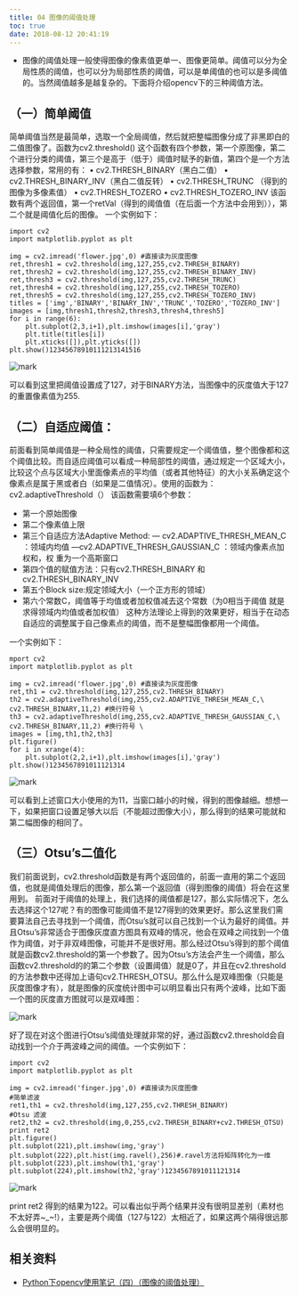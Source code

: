 ```yaml
---
title: 04 图像的阈值处理
toc: true
date: 2018-08-12 20:41:19
---
```

- 图像的阈值处理一般使得图像的像素值更单一、图像更简单。阈值可以分为全局性质的阈值，也可以分为局部性质的阈值，可以是单阈值的也可以是多阈值的。当然阈值越多是越复杂的。下面将介绍opencv下的三种阈值方法。

## （一）简单阈值

简单阈值当然是最简单，选取一个全局阈值，然后就把整幅图像分成了非黑即白的二值图像了。函数为cv2.threshold()
这个函数有四个参数，第一个原图像，第二个进行分类的阈值，第三个是高于（低于）阈值时赋予的新值，第四个是一个方法选择参数，常用的有：
• cv2.THRESH_BINARY（黑白二值）
• cv2.THRESH_BINARY_INV（黑白二值反转）
• cv2.THRESH_TRUNC （得到的图像为多像素值）
• cv2.THRESH_TOZERO
• cv2.THRESH_TOZERO_INV
该函数有两个返回值，第一个retVal（得到的阈值值（在后面一个方法中会用到）），第二个就是阈值化后的图像。
一个实例如下：

```
import cv2
import matplotlib.pyplot as plt

img = cv2.imread('flower.jpg',0) #直接读为灰度图像
ret,thresh1 = cv2.threshold(img,127,255,cv2.THRESH_BINARY)
ret,thresh2 = cv2.threshold(img,127,255,cv2.THRESH_BINARY_INV)
ret,thresh3 = cv2.threshold(img,127,255,cv2.THRESH_TRUNC)
ret,thresh4 = cv2.threshold(img,127,255,cv2.THRESH_TOZERO)
ret,thresh5 = cv2.threshold(img,127,255,cv2.THRESH_TOZERO_INV)
titles = ['img','BINARY','BINARY_INV','TRUNC','TOZERO','TOZERO_INV']
images = [img,thresh1,thresh2,thresh3,thresh4,thresh5]
for i in range(6):
    plt.subplot(2,3,i+1),plt.imshow(images[i],'gray')
    plt.title(titles[i])
    plt.xticks([]),plt.yticks([])
plt.show()12345678910111213141516
```

![mark](http://pacdb2bfr.bkt.clouddn.com/blog/image/180812/8D5BfbhE72.png?imageslim)

可以看到这里把阈值设置成了127，对于BINARY方法，当图像中的灰度值大于127的重置像素值为255.

## （二）自适应阈值：

前面看到简单阈值是一种全局性的阈值，只需要规定一个阈值值，整个图像都和这个阈值比较。而自适应阈值可以看成一种局部性的阈值，通过规定一个区域大小，比较这个点与区域大小里面像素点的平均值（或者其他特征）的大小关系确定这个像素点是属于黑或者白（如果是二值情况）。使用的函数为：cv2.adaptiveThreshold（）
该函数需要填6个参数：

- 第一个原始图像
- 第二个像素值上限
- 第三个自适应方法Adaptive Method:
  — cv2.ADAPTIVE_THRESH_MEAN_C ：领域内均值
  —cv2.ADAPTIVE_THRESH_GAUSSIAN_C ：领域内像素点加权和，权 重为一个高斯窗口
- 第四个值的赋值方法：只有cv2.THRESH_BINARY 和cv2.THRESH_BINARY_INV
- 第五个Block size:规定领域大小（一个正方形的领域）
- 第六个常数C，阈值等于均值或者加权值减去这个常数（为0相当于阈值 就是求得领域内均值或者加权值）
  这种方法理论上得到的效果更好，相当于在动态自适应的调整属于自己像素点的阈值，而不是整幅图像都用一个阈值。

一个实例如下：

```
mport cv2
import matplotlib.pyplot as plt

img = cv2.imread('flower.jpg',0) #直接读为灰度图像
ret,th1 = cv2.threshold(img,127,255,cv2.THRESH_BINARY)
th2 = cv2.adaptiveThreshold(img,255,cv2.ADAPTIVE_THRESH_MEAN_C,\
cv2.THRESH_BINARY,11,2) #换行符号 \
th3 = cv2.adaptiveThreshold(img,255,cv2.ADAPTIVE_THRESH_GAUSSIAN_C,\
cv2.THRESH_BINARY,11,2) #换行符号 \
images = [img,th1,th2,th3]
plt.figure()
for i in xrange(4):
    plt.subplot(2,2,i+1),plt.imshow(images[i],'gray')
plt.show()1234567891011121314
```

![mark](http://pacdb2bfr.bkt.clouddn.com/blog/image/180812/Fi6fkEFD5I.png?imageslim)

可以看到上述窗口大小使用的为11，当窗口越小的时候，得到的图像越细。想想一下，如果把窗口设置足够大以后（不能超过图像大小），那么得到的结果可能就和第二幅图像的相同了。

## （三）Otsu’s二值化

我们前面说到，cv2.threshold函数是有两个返回值的，前面一直用的第二个返回值，也就是阈值处理后的图像，那么第一个返回值（得到图像的阈值）将会在这里用到。
前面对于阈值的处理上，我们选择的阈值都是127，那么实际情况下，怎么去选择这个127呢？有的图像可能阈值不是127得到的效果更好。那么这里我们需要算法自己去寻找到一个阈值，而Otsu’s就可以自己找到一个认为最好的阈值。并且Otsu’s非常适合于图像灰度直方图具有双峰的情况，他会在双峰之间找到一个值作为阈值，对于非双峰图像，可能并不是很好用。那么经过Otsu’s得到的那个阈值就是函数cv2.threshold的第一个参数了。因为Otsu’s方法会产生一个阈值，那么函数cv2.threshold的的第二个参数（设置阈值）就是0了，并且在cv2.threshold的方法参数中还得加上语句cv2.THRESH_OTSU。那么什么是双峰图像（只能是灰度图像才有），就是图像的灰度统计图中可以明显看出只有两个波峰，比如下面一个图的灰度直方图就可以是双峰图：

![mark](http://pacdb2bfr.bkt.clouddn.com/blog/image/180812/je4DkHmbEF.png?imageslim)

好了现在对这个图进行Otsu’s阈值处理就非常的好，通过函数cv2.threshold会自动找到一个介于两波峰之间的阈值。一个实例如下：

```
import cv2
import matplotlib.pyplot as plt

img = cv2.imread('finger.jpg',0) #直接读为灰度图像
#简单滤波
ret1,th1 = cv2.threshold(img,127,255,cv2.THRESH_BINARY)
#Otsu 滤波
ret2,th2 = cv2.threshold(img,0,255,cv2.THRESH_BINARY+cv2.THRESH_OTSU)
print ret2
plt.figure()
plt.subplot(221),plt.imshow(img,'gray')
plt.subplot(222),plt.hist(img.ravel(),256)#.ravel方法将矩阵转化为一维
plt.subplot(223),plt.imshow(th1,'gray')
plt.subplot(224),plt.imshow(th2,'gray')1234567891011121314
```

![mark](http://pacdb2bfr.bkt.clouddn.com/blog/image/180812/ILCcae3JJ2.png?imageslim)

print ret2 得到的结果为122。可以看出似乎两个结果并没有很明显差别（素材也不太好弄~_~!），主要是两个阈值（127与122）太相近了，如果这两个隔得很远那么会很明显的。


## 相关资料

- [Python下opencv使用笔记（四）（图像的阈值处理）](https://blog.csdn.net/on2way/article/details/46812121)
